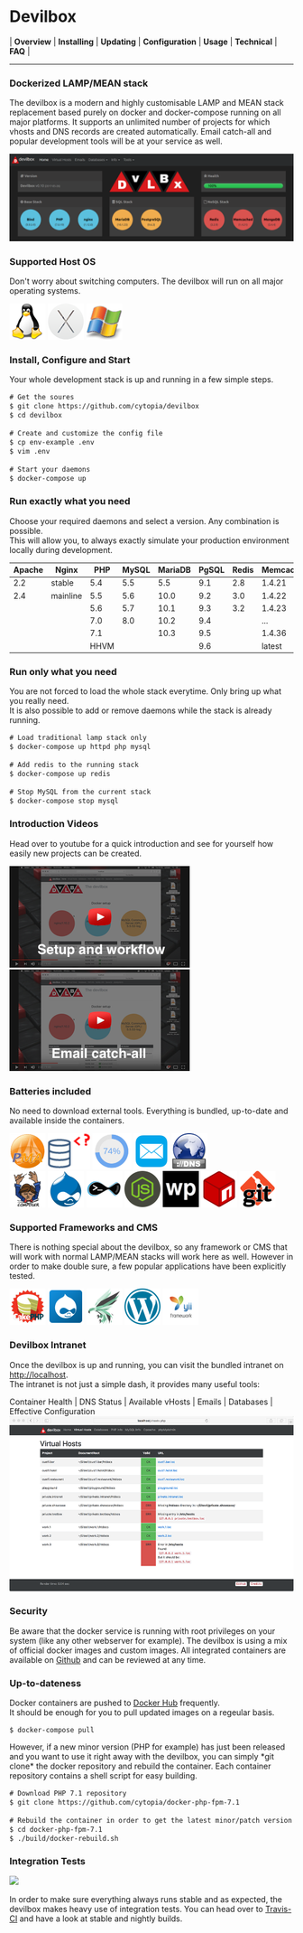 # Devilbox

| **Overview** | **Installing** | **Updating** | **Configuration** | **Usage** | **Technical** | **FAQ** |

---


### Dockerized LAMP/MEAN stack

<p class="center">The devilbox is a modern and highly customisable LAMP and MEAN stack replacement based purely on docker and docker-compose running on all major platforms. It supports an unlimited number of projects for which vhosts and DNS records are created automatically. Email catch-all and popular development tools will be at your service as well.</p>

<img src="img/devilbox-dash.png" alt="Devilbox" style="max-width:100%"/>


### Supported Host OS

<p class="center">Don't worry about switching computers. The devilbox will run on all major operating systems.</p>

<div class="center">
  <img class="battery" style="height:64px;" title="Linux support" alt="Linux support" src="https://raw.githubusercontent.com/cytopia/icons/master/64x64/linux.png" />
  <img class="battery" style="height:64px;" title="OSX support" alt="OSX support" src="https://raw.githubusercontent.com/cytopia/icons/master/64x64/osx.png" />
  <img class="battery" style="height:64px;" title="Windows support" alt="Windows support" src="https://raw.githubusercontent.com/cytopia/icons/master/64x64/windows.png" />
</div>


### Install, Configure and Start

<p class="center">Your whole development stack is up and running in a few simple steps.</p>

```shell
# Get the soures
$ git clone https://github.com/cytopia/devilbox
$ cd devilbox

# Create and customize the config file
$ cp env-example .env
$ vim .env

# Start your daemons
$ docker-compose up
```


### Run exactly what you need

<p class="center">Choose your required daemons and select a version. Any combination is possible.<br/>This will allow you, to always exactly simulate your production environment locally during development.</p>

| Apache | Nginx   | PHP  | MySQL | MariaDB | PgSQL | Redis | Memcached | MongoDB |
|------- |---------|------|------ |---------|-------|-------|-----------|---------|
| 2.2    | stable  | 5.4  | 5.5   | 5.5     | 9.1   | 2.8   | 1.4.21    | 2.8     |
| 2.4    | mainline| 5.5  | 5.6   | 10.0    | 9.2   | 3.0   | 1.4.22    | 3.0     |
|        |         | 5.6  | 5.7   | 10.1    | 9.3   | 3.2   | 1.4.23    | 3.2     |
|        |         | 7.0  | 8.0   | 10.2    | 9.4   |       | ...       | 3.4     |
|        |         | 7.1  |       | 10.3    | 9.5   |       | 1.4.36    | 3.5     |
|        |         | HHVM |       |         | 9.6   |       | latest    |         |


### Run only what you need

<p class="center">You are not forced to load the whole stack everytime. Only bring up what you really need.<br/>It is also possible to add or remove daemons while the stack is already running.</p>

```shell
# Load traditional lamp stack only
$ docker-compose up httpd php mysql

# Add redis to the running stack
$ docker-compose up redis

# Stop MySQL from the current stack
$ docker-compose stop mysql
```


### Introduction Videos

<p class="center">Head over to youtube for a quick introduction and see for yourself how easily new projects can be created.</p>

<div class="center">
  <a target="_blank" href="https://www.youtube.com/watch?v=reyZMyt2Zzo" alt="Devilbox introduction video" title="Devilbox introduction video"><img src="img/devilbox_01-setup-and-workflow.png" /></a>
  <a target="_blank" href="https://www.youtube.com/watch?v=e-U-C5WhxGY" alt="Devilbox Email catch-all introduction" title="Devilbox Email catch-all introduction"><img src="img/devilbox_02-email-catch-all.png" /></a>
</div>


### Batteries included

<p class="center">No need to download external tools. Everything is bundled, up-to-date and available inside the containers.</p>

<div class="center">
  <a target="_blank" title="phpMyAdmin" href="https://www.phpmyadmin.net"><img class="battery" style="height:64px;" src="img/logos/phpmyadmin.png" alt="Devilbox"/></a>
  <a target="_blank" title="Adminer" href="https://www.adminer.org"><img class="battery" style="height:64px;" src="img/logos/adminer.png" alt="Devilbox"/></a>
  <a target="_blank" title="OpCache GUI" href="https://github.com/amnuts/opcache-gui"><img class="battery" style="height:64px;" src="img/logos/opcachegui.png" alt="Devilbox"/></a>
  <a target="_blank" title="Email catch-all" href="#"><img class="battery" style="height:64px;" src="img/logos/email.png" alt="Devilbox"/></a>
  <a target="_blank" title="DNS resolver" href="#"><img class="battery" style="height:64px;" src="img/logos/dns.png" alt="Devilbox"/></a>
  <br/> 
  <a target="_blank" title="Composer" href="https://getcomposer.org"><img class="battery" style="height:64px;" src="img/logos/composer.png" alt="Devilbox"/></a>
  <a target="_blank" title="Drush" href="https://www.drupal.org/project/drush"><img class="battery" style="height:64px;" src="img/logos/drush.png" alt="Devilbox"/></a>
  <a target="_blank" title="Drupal Console" href="https://drupalconsole.com"><img class="battery" style="height:64px;" src="img/logos/drupal-console.png" alt="Devilbox"/></a>
  <a target="_blank" title="NodeJS" href="https://nodejs.org"><img class="battery" style="height:64px;" src="img/logos/nodejs.png" alt="Devilbox"/></a>
  <a target="_blank" title="WP-CLI" href="https://wp-cli.org"><img class="battery" style="height:64px;" src="img/logos/wp-cli.png" alt="Devilbox"/></a>
  <a target="_blank" title="NPM" href="https://www.npmjs.com"><img class="battery" style="height:64px;" src="img/logos/npm.png" alt="Devilbox"/></a>
  <a target="_blank" title="Git" href="https://git-scm.com"><img class="battery" style="height:64px;" src="img/logos/git.png" alt="Devilbox"/></a>
</div>


### Supported Frameworks and CMS

<p class="center">There is nothing special about the devilbox, so any framework or CMS that will work with normal LAMP/MEAN stacks will work here as well. However in order to make double sure, a few popular applications have been explicitly tested.</p>

<div class="center">
  <a target="_blank" title="CakePHP" href="https://cakephp.org" ><img alt="CakePHP" class="battery" style="height:64px;" src="img/logos/cake.png" /></a>
  <a target="_blank" title="Drupal" href="https://www.drupal.org/" ><img alt="Drupal" class="battery" style="height:64px;" src="img/logos/drupal.png" /></a>
  <a target="_blank" title="PhalconPHP" href="https://phalconphp.com" ><img alt="PhalconPHP" class="battery" style="height:64px;" src="img/logos/phalcon.png" /></a>
  <a target="_blank" title="Wordpress" href="https://wordpress.org" ><img alt="Wordpress" class="battery" style="height:64px;" src="img/logos/wordpress.png" /></a>
  <a target="_blank" title="Yii" href="http://www.yiiframework.com" ><img alt="Yii" class="battery" style="height:64px;" src="img/logos/yii.png" /></a>
</div>


### Devilbox Intranet

<p class="center">Once the devilbox is up and running, you can visit the bundled intranet on <a target="_blank" href="http://localhost">http://localhost</a>.<br/>The intranet is not just a simple dash, it provides many useful tools:</p>

<div class="center">
  Container Health | DNS Status | Available vHosts | Emails | Databases | Effective Configuration<br/>
  <img alt="" title="" src="img/02_intranet_vhosts.png "/>
</div>


### Security

<p class="center">Be aware that the docker service is running with root privileges on your system (like any other webserver for example). The devilbox is using a mix of official docker images and custom images. All integrated containers are available on <a target="_blank" href="https://github.com/cytopia/devilbox#run-time-matrix">Github</a> and can be reviewed at any time.</p>


### Up-to-dateness

<p class="center">Docker containers are pushed to <a target="_blank" href="https://hub.docker.com/r/cytopia">Docker Hub</a> frequently.<br/>It should be enough for you to pull updated images on a regeular basis.</p>

```shell
$ docker-compose pull
```

<p class="center">However, if a new minor version (PHP for example) has just been released and you want to use it right away with the devilbox, you can simply *git clone* the docker repository and rebuild the container. Each container repository contains a shell script for easy building.</p>

```shell
# Download PHP 7.1 repository
$ git clone https://github.com/cytopia/docker-php-fpm-7.1

# Rebuild the container in order to get the latest minor/patch version
$ cd docker-php-fpm-7.1
$ ./build/docker-rebuild.sh
```


### Integration Tests

<div class="center">
  <a target="_blank" href="https://travis-ci.org/cytopia/devilbox"><img src="https://travis-ci.org/cytopia/devilbox.svg?branch=master" /></a>
</div>

<p class="center">In order to make sure everything always runs stable and as expected, the devilbox makes heavy use of integration tests. You can head over to <a target="_blank" href="https://travis-ci.org/cytopia/devilbox">Travis-CI</a> and have a look at stable and nightly builds.</p>

